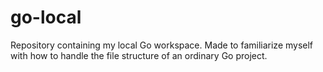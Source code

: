 # go-local
Repository containing my local Go workspace. Made to familiarize myself with how to handle the file structure of an ordinary Go project.
